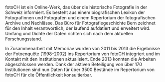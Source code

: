 fotoCH ist ein Online-Werk, das über die historische Fotografie in der Schweiz informiert. Es besteht aus einem biografischen Lexikon der Fotografinnen und Fotografen und einem Repertorium der fotografischen Archive und Nachlässe. Das Büro für Fotografiegeschichte Bern zeichnet für den Inhalt verantwortlich, der laufend aufdatiert und erweitert wird. Umfang und Dichte der Daten richten sich nach dem aktuellen Forschungsstand.

In Zusammenarbeit mit Memoriav wurden von 2011 bis 2013 die Ergebnisse der Fotoenquête (1998–2002) ins Repertorium von fotoCH integriert und im Kontakt mit den Institutionen aktualisiert. Ende 2013 konnten die Arbeiten abgeschlossen werden. Dank der aktiven Beteiligung von über 170 Institutionen sind nun Daten für über 3500 Bestände im Repertorium von fotoCH für die Öffentlichkeit konsultierbar.